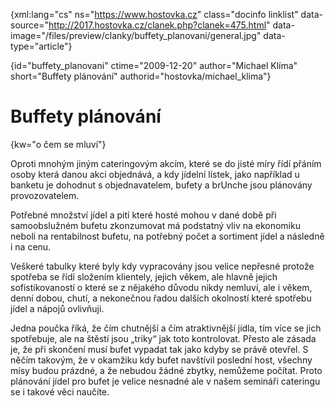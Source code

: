 
{xml:lang="cs" ns="https://www.hostovka.cz" class="docinfo linklist" data-source="http://2017.hostovka.cz/clanek.php?clanek=475.html" data-image="/files/preview/clanky/buffety_planovani/general.jpg" data-type="article"}

{id="buffety\_planovani" ctime="2009-12-20" author="Michael Klíma" short="Buffety plánování" authorid="hostovka/michael\_klima"}

# Buffety plánování

{kw="o čem se mluví"}

Oproti mnohým jiným cateringovým akcím, které se do jisté míry řídí přáním osoby která danou akci objednává, a kdy jídelní lístek, jako například u banketu je dohodnut s objednavatelem, bufety a brUnche jsou plánovány provozovatelem.

Potřebné množství jídel a pití které hosté mohou v dané době při samoobslužném bufetu zkonzumovat má podstatný vliv na ekonomiku neboli na rentabilnost bufetu, na potřebný počet a sortiment jídel a následně i na cenu.

Veškeré tabulky které byly kdy vypracovány jsou velice nepřesné protože spotřeba se řídí složením klientely, jejich věkem, ale hlavně jejich sofistikovaností o které se z nějakého důvodu nikdy nemluví, ale i věkem, denní dobou, chutí, a nekonečnou řadou dalších okolností které spotřebu jídel a nápojů ovlivňuji.

Jedna poučka říká, že čím chutnější a čím atraktivnější jídla, tím více se jich spotřebuje, ale na štěstí jsou „triky“ jak toto kontrolovat. Přesto ale zásada je, že při skončení musí bufet vypadat tak jako kdyby se právě otevřel. S něčím takovým, že v okamžiku kdy bufet navštívil poslední host, všechny mísy budou prázdné, a že nebudou žádné zbytky, nemůžeme počítat. Proto plánování jídel pro bufet je velice nesnadné ale v našem semináři cateringu se i takové věci naučíte.

